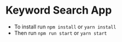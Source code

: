 # Keyword Search App

- To install run `npm install` or `yarn install`
- Then run `npm run start` or `yarn start`
